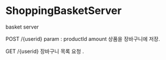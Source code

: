 # ShoppingBasketServer
basket server

POST  /{userid} 
param :
      productId
      amount
      상품을 장바구니에 저장.
      
GET   /{userid}
      장바구니 목록 요청 .
